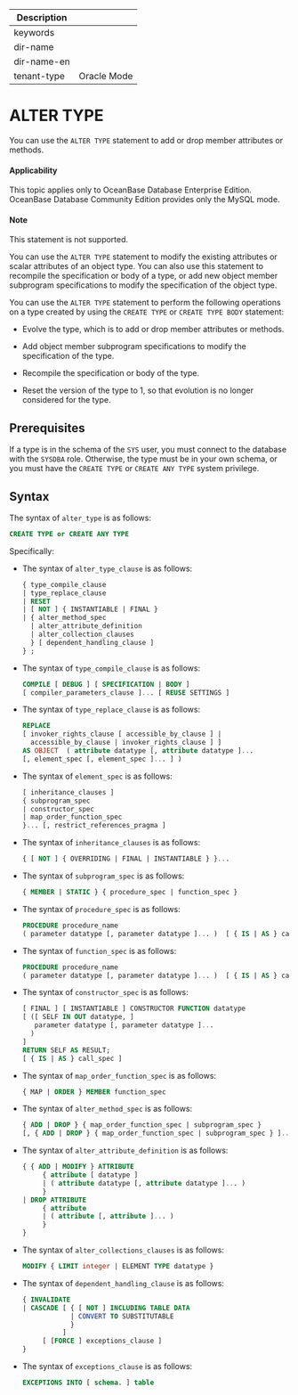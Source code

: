 | Description   |                 |
|---------------|-----------------|
| keywords      |                 |
| dir-name      |                 |
| dir-name-en   |                 |
| tenant-type   | Oracle Mode     |


# ALTER TYPE

You can use the `ALTER TYPE` statement to add or drop member attributes or methods.

  <main id="notice" >
    <h4>Applicability</h4>
    <p>This topic applies only to OceanBase Database Enterprise Edition. OceanBase Database Community Edition provides only the MySQL mode.
  </main>

<main id="notice" type='explain'>
  <h4>Note</h4>
  <p>This statement is not supported. </p>
</main>


You can use the `ALTER TYPE` statement to modify the existing attributes or scalar attributes of an object type. You can also use this statement to recompile the specification or body of a type, or add new object member subprogram specifications to modify the specification of the object type.

You can use the `ALTER TYPE` statement to perform the following operations on a type created by using the `CREATE TYPE` or `CREATE TYPE BODY` statement:

* Evolve the type, which is to add or drop member attributes or methods.



* Add object member subprogram specifications to modify the specification of the type.



* Recompile the specification or body of the type.



* Reset the version of the type to 1, so that evolution is no longer considered for the type.






Prerequisites
-------------------------

If a type is in the schema of the `SYS` user, you must connect to the database with the `SYSDBA` role. Otherwise, the type must be in your own schema, or you must have the `CREATE TYPE` or `CREATE ANY TYPE` system privilege.

Syntax
-----------------------

The syntax of `alter_type` is as follows:

```sql
CREATE TYPE or CREATE ANY TYPE
```



Specifically:

* The syntax of `alter_type_clause` is as follows:

   ```sql
   { type_compile_clause
   | type_replace_clause
   | RESET
   | [ NOT ] { INSTANTIABLE | FINAL }
   | { alter_method_spec
     | alter_attribute_definition
     | alter_collection_clauses
     } [ dependent_handling_clause ]
   } ;
   ```



* The syntax of `type_compile_clause` is as follows:

   ```sql
   COMPILE [ DEBUG ] [ SPECIFICATION | BODY ]
   [ compiler_parameters_clause ]... [ REUSE SETTINGS ]
   ```



* The syntax of `type_replace_clause` is as follows:

   ```sql
   REPLACE
   [ invoker_rights_clause [ accessible_by_clause ] |
     accessible_by_clause | invoker_rights_clause ] ]
   AS OBJECT  ( attribute datatype [, attribute datatype ]...
   [, element_spec [, element_spec ]... ] )
   ```



* The syntax of `element_spec` is as follows:

   ```sql
   [ inheritance_clauses ]
   { subprogram_spec
   | constructor_spec
   | map_order_function_spec
   }... [, restrict_references_pragma ]
   ```




* The syntax of `inheritance_clauses` is as follows:

   ```sql
   { [ NOT ] { OVERRIDING | FINAL | INSTANTIABLE } }...
   ```



* The syntax of `subprogram_spec` is as follows:

   ```sql
   { MEMBER | STATIC } { procedure_spec | function_spec }
   ```



* The syntax of `procedure_spec` is as follows:

   ```sql
   PROCEDURE procedure_name
   ( parameter datatype [, parameter datatype ]... )  [ { IS | AS } call_spec ]
   ```



* The syntax of `function_spec` is as follows:

   ```sql
   PROCEDURE procedure_name
   ( parameter datatype [, parameter datatype ]... )  [ { IS | AS } call_spec ]
   ```



* The syntax of `constructor_spec` is as follows:

   ```sql
   [ FINAL ] [ INSTANTIABLE ] CONSTRUCTOR FUNCTION datatype
   [ ([ SELF IN OUT datatype, ]
      parameter datatype [, parameter datatype ]...
     )
   ]
   RETURN SELF AS RESULT;
   [ { IS | AS } call_spec ]
   ```



* The syntax of `map_order_function_spec` is as follows:

   ```sql
   { MAP | ORDER } MEMBER function_spec
   ```



* The syntax of `alter_method_spec` is as follows:

   ```sql
   { ADD | DROP } { map_order_function_spec | subprogram_spec }
   [, { ADD | DROP } { map_order_function_spec | subprogram_spec } ]...
   ```


* The syntax of `alter_attribute_definition` is as follows:

   ```sql
   { { ADD | MODIFY } ATTRIBUTE
        { attribute [ datatype ]
        | ( attribute datatype [, attribute datatype ]... )
        }
   | DROP ATTRIBUTE
        { attribute
        | ( attribute [, attribute ]... )
        }
   }
   ```



* The syntax of `alter_collections_clauses` is as follows:

   ```sql
   MODIFY { LIMIT integer | ELEMENT TYPE datatype }
   ```



* The syntax of `dependent_handling_clause` is as follows:

   ```sql
   { INVALIDATE
   | CASCADE [ { [ NOT ] INCLUDING TABLE DATA
               | CONVERT TO SUBSTITUTABLE
               }
             ]
        [ [FORCE ] exceptions_clause ]
   }
   ```



* The syntax of `exceptions_clause` is as follows:

   ```sql
   EXCEPTIONS INTO [ schema. ] table
   ```
